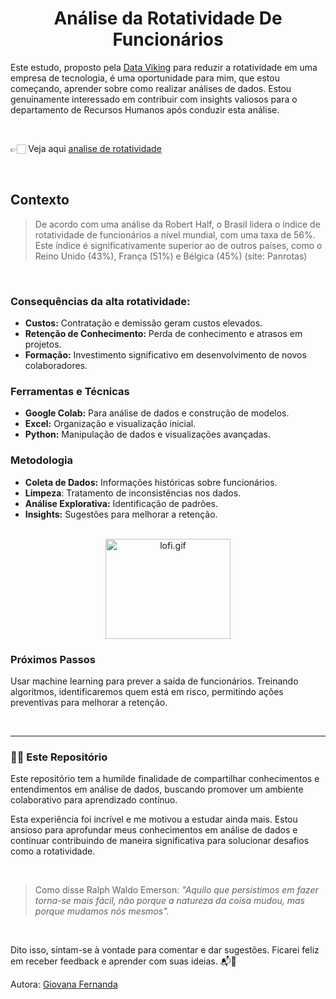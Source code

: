 <div align="center">
  <h1>Análise da Rotatividade De Funcionários</h1>
</div>

  
Este estudo, proposto pela [Data Viking](https://www.linkedin.com/posts/data-viking_1%C2%BA-desafio-de-dados-by-data-viking-activity-7195747152193581056-WPrF?utm_source=share&utm_medium=member_desktop) para reduzir a rotatividade em uma empresa de tecnologia, é uma oportunidade para mim, que estou começando, aprender sobre como realizar análises de dados. Estou genuinamente interessado em contribuir com insights valiosos para o departamento de Recursos Humanos após conduzir esta análise.
 
<br>

👉🏻 Veja aqui [analise de rotatividade](https://github.com/GiovanaMerces/AnaliseRotatividade/blob/main/rotatividade2.ipynb)

<br>


## Contexto
> De acordo com uma análise da Robert Half, o Brasil lidera o índice de rotatividade de funcionários a nível mundial, com uma taxa de 56%. Este índice é significativamente superior ao de outros países, como o Reino Unido (43%), França (51%) e Bélgica (45%)​ (site: Panrotas)​​

<br>

### Consequências da alta rotatividade:

* **Custos:** Contratação e demissão geram custos elevados.<br>
* **Retenção de Conhecimento:** Perda de conhecimento e atrasos em projetos.<br>
* **Formação:** Investimento significativo em desenvolvimento de novos colaboradores.

### Ferramentas e Técnicas
* **Google Colab:** Para análise de dados e construção de modelos.
* **Excel:** Organização e visualização inicial.
* **Python:** Manipulação de dados e visualizações avançadas.

### Metodologia
* **Coleta de Dados:** Informações históricas sobre funcionários.
* **Limpeza**: Tratamento de inconsistências nos dados.
* **Análise Explorativa:** Identificação de padrões.
* **Insights:** Sugestões para melhorar a retenção.

<br>

<div align="center">
  <img src="https://media1.tenor.com/m/NqICjiecSfkAAAAd/leaving-job-i-think-you-should-leave-with-tim-robinson.gif" alt="lofi.gif"  width="200" height="160">
</div>

### Próximos Passos
Usar machine learning para prever a saída de funcionários. Treinando algoritmos, identificaremos quem está em risco, permitindo ações preventivas para melhorar a retenção.

<br>

 ---

### 👍🏻 Este Repositório <br>

Este repositório tem a humilde finalidade de compartilhar conhecimentos e entendimentos em análise de dados, buscando promover um ambiente colaborativo para aprendizado contínuo.<br>


Esta experiência foi incrível e me motivou a estudar ainda mais. Estou ansioso para aprofundar meus conhecimentos em análise de dados e continuar contribuindo de maneira significativa para solucionar desafios como a rotatividade.

<br>

> Como disse Ralph Waldo Emerson: *"Aquilo que persistimos em fazer torna-se mais fácil, não porque a natureza da coisa mudou, mas porque mudamos nós mesmos".*

<br>

Dito isso, sintam-se à vontade para comentar e dar sugestões. Ficarei feliz em receber feedback e aprender com suas ideias. 📬📧

Autora: [Giovana Fernanda](https://github.com/GiovanaMerces)
   
